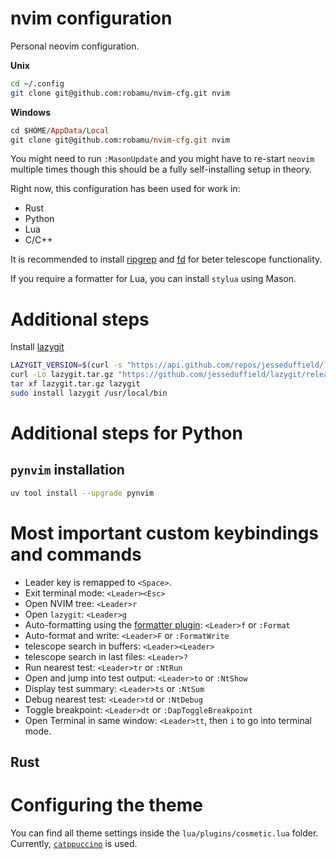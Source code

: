 nvim configuration
========

Personal neovim configuration.

**Unix**

```sh
cd ~/.config
git clone git@github.com:robamu/nvim-cfg.git nvim
```

**Windows**

```ps
cd $HOME/AppData/Local
git clone git@github.com:robamu/nvim-cfg.git nvim
```

You might need to run `:MasonUpdate` and you might have to re-start `neovim` multiple times
though this should be a fully self-installing setup in theory.

Right now, this configuration has been used for work in:

- Rust
- Python
- Lua
- C/C++

It is recommended to install [ripgrep](https://github.com/BurntSushi/ripgrep) and
[fd](https://github.com/sharkdp/fd) for beter telescope functionality.

If you require a formatter for Lua, you can install `stylua` using Mason.

# Additional steps

Install [lazygit](https://github.com/jesseduffield/lazygit#ubuntu)

```sh
LAZYGIT_VERSION=$(curl -s "https://api.github.com/repos/jesseduffield/lazygit/releases/latest" | grep -Po '"tag_name": "v\K[^"]*')
curl -Lo lazygit.tar.gz "https://github.com/jesseduffield/lazygit/releases/latest/download/lazygit_${LAZYGIT_VERSION}_Linux_x86_64.tar.gz"
tar xf lazygit.tar.gz lazygit
sudo install lazygit /usr/local/bin
```

# Additional steps for Python

## `pynvim` installation

```sh
uv tool install --upgrade pynvim
```

# Most important custom keybindings and commands

- Leader key is remapped to `<Space>`.
- Exit terminal mode: `<Leader><Esc>`
- Open NVIM tree: `<Leader>r`
- Open `lazygit`: `<Leader>g`
- Auto-formatting using the [formatter plugin](https://github.com/mhartington/formatter.nvim):
  `<Leader>f` or `:Format`
- Auto-format and write: `<Leader>F` or `:FormatWrite`
- telescope search in buffers:  `<Leader><Leader>`
- telescope search in last files: `<Leader>?`
- Run nearest test: `<Leader>tr` or `:NtRun`
- Open and jump into test output: `<Leader>to` or `:NtShow`
- Display test summary: `<Leader>ts` or `:NtSum`
- Debug nearest test: `<Leader>td` or `:NtDebug`
- Toggle breakpoint: `<Leader>dt` or `:DapToggleBreakpoint`
- Open Terminal in same window: `<Leader>tt`, then `i` to go into terminal mode.

## Rust

# Configuring the theme

You can find all theme settings inside the `lua/plugins/cosmetic.lua` folder. Currently,
[`catppuccino`](https://github.com/catppuccin/nvim) is used.
